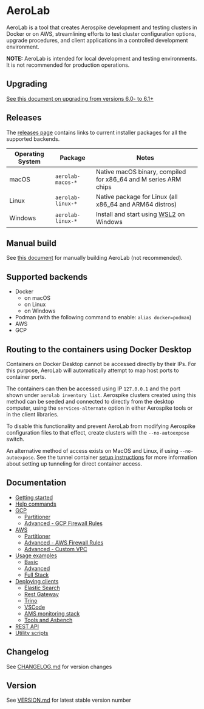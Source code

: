 
# AeroLab

AeroLab is a tool that creates Aerospike development and testing clusters in Docker or on AWS, streamlining efforts to test cluster configuration options, upgrade procedures, and client applications in a controlled development environment.

**NOTE:** AeroLab is intended for local development and testing environments. It is not recommended for production operations. 

## Upgrading

[See this document on upgrading from versions 6.0- to 6.1+](docs/upgrade-to-610.md)

## Releases

The [releases page](https://github.com/aerospike/aerolab/releases) contains links to current installer
packages for all the supported backends.

Operating System | Package | Notes
--- | --- | ---
macOS | `aerolab-macos-*` | Native macOS binary, compiled for x86_64 and M series ARM chips
Linux | `aerolab-linux-*` | Native package for Linux (all x86_64 and ARM64 distros)
Windows | `aerolab-linux-*` | Install and start using [WSL2](https://learn.microsoft.com/en-us/windows/wsl/about) on Windows

## Manual build

See [this document](docs/building.md) for manually building AeroLab (not recommended).

## Supported backends

* Docker
  * on macOS
  * on Linux
  * on Windows
* Podman (with the following command to enable: `alias docker=podman`)
* AWS
* GCP

## Routing to the containers using Docker Desktop

Containers on Docker Desktop cannot be accessed directly by their IPs. For this purpose, AeroLab will automatically attempt to map host ports to container ports.

The containers can then be accessed using IP `127.0.0.1` and the port shown under `aerolab inventory list`. Aerospike clusters created using this method can be seeded and connected to directly from the desktop computer, using the `services-alternate` option in either Aerospike tools or in the client libraries.

To disable this functionality and prevent AeroLab from modifying Aerospike configuration files to that effect, create clusters with the `--no-autoexpose` switch.

An alternative method of access exists on MacOS and Linux, if using `--no-autoexpose`. See the tunnel container [setup instructions](docs/tunnel-container-setup.md) for more information about setting up tunneling for direct container access.

## Documentation

* [Getting started](docs/GETTING_STARTED.md)
* [Help commands](docs/usage/help.md)
* [GCP](docs/gcp-setup.md)
  * [Partitioner](docs/partitioner/partition-disks.md)
  * [Advanced - GCP Firewall Rules](docs/gcp-firewall.md)
* [AWS](docs/aws-setup.md)
  * [Partitioner](docs/partitioner/partition-disks.md)
  * [Advanced - AWS Firewall Rules](docs/aws-firewall.md)
  * [Advanced - Custom VPC](docs/vpc.md)
* [Usage examples](docs/usage/index.md)
  * [Basic](docs/usage/basic/index.md)
  * [Advanced](docs/usage/advanced/index.md)
  * [Full Stack](docs/usage/full-stack/index.md)
* [Deploying clients](docs/deploy_clients/index.md)
  * [Elastic Search](docs/deploy_clients/elasticsearch.md)
  * [Rest Gateway](docs/deploy_clients/restgw.md)
  * [Trino](docs/deploy_clients/trino.md)
  * [VSCode](docs/deploy_clients/vscode.md)
  * [AMS monitoring stack](docs/usage/monitoring/ams.md)
  * [Tools and Asbench](docs/usage/full-stack/index.md)
* [REST API](docs/rest-api.md)
* [Utility scripts](docs/utility_scripts/index.md)

## Changelog

See [CHANGELOG.md](CHANGELOG.md) for version changes

## Version

See [VERSION.md](VERSION.md) for latest stable version number
